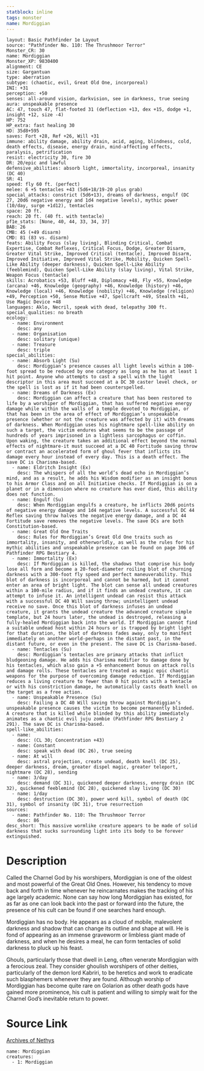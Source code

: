```yaml
---
statblock: inline
tags: monster
name: Mordiggian
---
```

```statblock
layout: Basic Pathfinder 1e Layout
source: "Pathfinder No. 110: The Thrushmoor Terror"
Monster_CR: 30
name: Mordiggian
Monster_XP: 9830400
alignment: CE
size: Gargantuan
type: aberration
subtype: (chaotic, evil, Great Old One, incorporeal)
INI: +31
perception: +50
senses: all-around vision, darkvision, see in darkness, true seeing
aura: unspeakable presence
AC: 47, touch 47, flat-footed 31 (deflection +13, dex +15, dodge +1, insight +12, size -4)
HP: 752
HP_extra: fast healing 30
HD: 35d8+595
saves: Fort +28, Ref +26, Will +31
immune: ability damage, ability drain, acid, aging, blindness, cold, death effects, disease, energy drain, mind-affecting effects, paralysis, petrification
resist: electricity 30, fire 30
DR: 20/epic and lawful
defensive_abilities: absorb light, immortality, incorporeal, insanity (DC 40)
SR: 41
speed: fly 60 ft. (perfect)
melee: 6 +5 tentacles +43 (5d6+18/19-20 plus grab)
special_attacks: constrict (5d6+13), dreams of darkness, engulf (DC 27, 20d6 negative energy and 1d4 negative levels), mythic power (10/day, surge +1d12), tentacles
space: 20 ft.
reach: 20 ft. (40 ft. with tentacle)
pf1e_stats: [None, 40, 44, 33, 34, 37]
BAB: 26
CMB: 45 (+49 disarm)
CMD: 81 (83 vs. disarm)
feats: Ability Focus (slay living), Blinding Critical, Combat Expertise, Combat Reflexes, Critical Focus, Dodge, Greater Disarm, Greater Vital Strike, Improved Critical (tentacle), Improved Disarm, Improved Initiative, Improved Vital Strike, Mobility, Quicken Spell-Like Ability (deeper darkness), Quicken Spell-Like Ability (feeblemind), Quicken Spell-Like Ability (slay living), Vital Strike, Weapon Focus (tentacle)
skills: Acrobatics +53, Bluff +48, Diplomacy +48, Fly +55, Knowledge (arcana) +46, Knowledge (geography) +46, Knowledge (history) +46, Knowledge (local) +46, Knowledge (nobility) +46, Knowledge (religion) +49, Perception +50, Sense Motive +47, Spellcraft +49, Stealth +41, Use Magic Device +48
languages: Aklo, Necril, speak with dead, telepathy 300 ft.
special_qualities: no breath
ecology:
  - name: Environment
    desc: any
  - name: Organisation
    desc: solitary (unique)
  - name: Treasure
    desc: triple
special_abilities:
  - name: Absorb Light (Su)
    desc: Mordiggian’s presence causes all light levels within a 100-foot spread to be reduced by one category as long as he has at least 1 hit point. Anyone who attempts to cast a spell with the light descriptor in this area must succeed at a DC 30 caster level check, or the spell is lost as if it had been counterspelled.
  - name: Dreams of Darkness (Ex)
    desc: Mordiggian can affect a creature that has been restored to life by a worshiper of Mordiggian, that has suffered negative energy damage while within the walls of a temple devoted to Mordiggian, or that has been in the area of effect of Mordiggian’s unspeakable presence (whether or not the creature was affected by it) with dreams of darkness. When Mordiggian uses his nightmare spell-like ability on such a target, the victim endures what seems to be the passage of hundreds of years imprisoned in a lightless sarcophagus or coffin. Upon waking, the creature takes an additional effect beyond the normal effects of nightmare-it must succeed at a DC 40 Fortitude saving throw or contract an accelerated form of ghoul fever that inflicts its damage every hour instead of every day. This is a death effect. The save DC is Charisma-based.
  - name: Eldritch Insight (Ex)
    desc: The whispers of all the world’s dead echo in Mordiggian’s mind, and as a result, he adds his Wisdom modifier as an insight bonus to his Armor Class and on all Initiative checks. If Mordiggian is on a planet or in a dimension where no creature has ever died, this ability does not function.
  - name: Engulf (Su)
    desc: When Mordiggian engulfs a creature, he inflicts 20d6 points of negative energy damage and 1d4 negative levels. A successful DC 44 Reflex saving throw halves the negative energy damage, and a DC 44 Fortitude save removes the negative levels. The save DCs are both Constitution-based.
  - name: Great Old One Traits
    desc: Rules for Mordiggian’s Great Old One traits such as immortality, insanity, and otherworldly, as well as the rules for his mythic abilities and unspeakable presence can be found on page 306 of Pathfinder RPG Bestiary 4.
  - name: Immortality (Ex)
    desc: If Mordiggian is killed, the shadows that comprise his body lose all form and become a 20-foot-diameter roiling blot of churning darkness with a 300-foot fly speed and perfect maneuverability. This blot of darkness is incorporeal and cannot be harmed, but it cannot enter an area of bright light. The blot can sense all undead creatures within a 100-mile radius, and if it finds an undead creature, it can attempt to infuse it. An intelligent undead can resist this attack with a successful DC 40 Will saving throw; unintelligent undead receive no save. Once this blot of darkness infuses an undead creature, it grants the undead creature the advanced creature simple template, but 24 hours later, the undead is destroyed, releasing a fully-healed Mordiggian back into the world. If Mordiggian cannot find a suitable undead host within 24 hours or is trapped by bright light for that duration, the blot of darkness fades away, only to manifest immediately on another world-perhaps in the distant past, in the distant future, or even in the present. The save DC is Charisma-based.
  - name: Tentacles (Su)
    desc: Mordiggian’s tentacles are primary attacks that inflict bludgeoning damage. He adds his Charisma modifier to damage done by his tentacles, which also gain a +5 enhancement bonus on attack rolls and damage rolls. These tentacles are treated as magic epic chaotic weapons for the purpose of overcoming damage reduction. If Mordiggian reduces a living creature to fewer than 0 hit points with a tentacle or with his constriction damage, he automatically casts death knell on the target as a free action.
  - name: Unspeakable Presence (Su)
    desc: Failing a DC 40 Will saving throw against Mordiggian’s unspeakable presence causes the victim to become permanently blinded. A creature that is killed while blinded by this ability immediately animates as a chaotic evil juju zombie (Pathfinder RPG Bestiary 2 291). The save DC is Charisma-based.
spell-like_abilities:
  - name:
    desc: (CL 30; Concentration +43)
  - name: Constant
    desc: speak with dead (DC 26), true seeing
  - name: At will
    desc: astral projection, create undead, death knell (DC 25), deeper darkness, dream, greater dispel magic, greater teleport, nightmare (DC 28), sending
  - name: 3/day
    desc: demand (DC 31), quickened deeper darkness, energy drain (DC 32), quickened feeblemind (DC 28), quickened slay living (DC 30)
  - name: 1/day
    desc: destruction (DC 30), power word kill, symbol of death (DC 31), symbol of insanity (DC 31), true resurrection
sources:
  - name: Pathfinder No. 110: The Thrushmoor Terror
    desc: 86
desc_short: This massive wormlike creature appears to be made of solid darkness that sucks surrounding light into its body to be forever extinguished.
```
# Description
Called the Charnel God by his worshipers, Mordiggian is one of the oldest and most powerful of the Great Old Ones. However, his tendency to move back and forth in time whenever he reincarnates makes the tracking of his age largely academic. None can say how long Mordiggian has existed, for as far as one can look back into the past or forward into the future, the presence of his cult can be found if one searches hard enough.

Mordiggian has no body. He appears as a cloud of mobile, malevolent darkness and shadow that can change its outline and shape at will. He is fond of appearing as an immense graveworm or limbless giant made of darkness, and when he desires a meal, he can form tentacles of solid darkness to pluck up his feast.

Ghouls, particularly those that dwell in Leng, often venerate Mordiggian with a ferocious zeal. They consider ghoulish worshipers of other deities, particularly of the demon lord Kabriri, to be heretics and work to eradicate such blasphemers whenever they are found. Although worship of Mordiggian has become quite rare on Golarion as other death gods have gained more prominence, his cult is patient and willing to simply wait for the Charnel God’s inevitable return to power.
# Source Link
[Archives of Nethys](https://aonprd.com/MonsterDisplay.aspx?ItemName=Mordiggian)
```encounter-table
name: Mordiggian
creatures:
  - 1: Mordiggian
```
